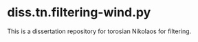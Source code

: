 # diss.tn.filtering-wind.py
This is a dissertation repository for torosian Nikolaos for filtering.

